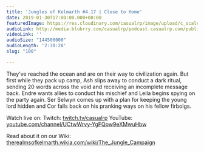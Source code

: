 ```yaml
---
title: 'Jungles of Kelmarth #4.17 | Close to Home'
date: 2019-01-30T17:00:00.000+00:00
featuredImage: https://res.cloudinary.com/casualrp/image/upload/c_scale,f_auto,w_1600/austin-neill-139496-unsplash
audioLink: http://media.blubrry.com/casualrp/podcast.casualrp.com/public/Chapter%204%20Ep.%2017%20_%20Close%20to%20Home.mp3
videoLink: ''
audioSize: "144500000"
audioLength: '2:30:28'
slug: "100"

---
```

They've reached the ocean and are on their way to civilization again. But first while they pack up camp, Ash slips away to conduct a dark ritual, sending 20 words across the void and receiving an incomplete message back. Endre wants allies to conduct his mischief and Leila begins spying on the party again. Ser Selwyn comes up with a plan for keeping the young lord hidden and Cor falls back on his pranking ways on his fellow firbolgs.

Watch live on:
Twitch: [twitch.tv/casualrp](https://www.twitch.tv/casualrp)
YouTube: [youtube.com/channel/UCtwWrvy-YgFQpw9eXMwuHbw](https://www.youtube.com/channel/UCtwWrvy-YgFQpw9eXMwuHbw)

Read about it on our Wiki: [therealmsofkelmarth.wikia.com/wiki/The_Jungle_Campaign](http://therealmsofkelmarth.wikia.com/wiki/The_Jungle_Campaign)